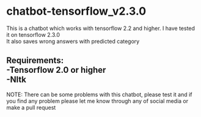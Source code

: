# chatbot-tensorflow_v2.3.0

This is a chatbot which works with tensorflow 2.2 and higher. I have tested it on tensorflow 2.3.0<br>
It also saves wrong answers with predicted category

Requirements:<br>
-Tensorflow 2.0 or higher<br>
-Nltk<br>
-

NOTE: There can be some problems with this chatbot, please test it and if you find any problem please let me know through any of social media or make a pull request

